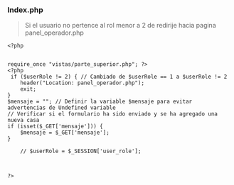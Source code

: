 ### Index.php

> Si el usuario no pertence al rol menor a 2 de redirije hacia pagina panel_operador.php

```
<?php 


require_once "vistas/parte_superior.php"; ?>
<?php
 if ($userRole != 2) { // Cambiado de $userRole == 1 a $userRole != 2
    header("Location: panel_operador.php");
    exit;
}
$mensaje = ""; // Definir la variable $mensaje para evitar advertencias de Undefined variable
// Verificar si el formulario ha sido enviado y se ha agregado una nueva casa
if (isset($_GET['mensaje'])) {
    $mensaje = $_GET['mensaje'];
}

    // $userRole = $_SESSION['user_role'];

   

?>


```